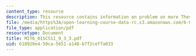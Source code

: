 ```yaml
---
content_type: resource
description: This resource contains information on problem on more Thevenin.
file: /media/https%3A/open-learning-course-data-rc.s3.amazonaws.com/6-01sc-introduction-to-electrical-engineering-and-computer-science-i-spring-2011/618920e450ca5651a148b7f2ceffa033_MIT6_01SCS11_9_3_3.pdf
file_type: application/pdf
resourcetype: Document
title: MIT6_01SCS11_9_3_3.pdf
uid: 618920e4-50ca-5651-a148-b7f2ceffa033
---
```

